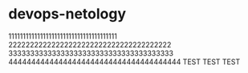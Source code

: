 # devops-netology


11111111111111111111111111111111111111
22222222222222222222222222222222222222
33333333333333333333333333333333333333
44444444444444444444444444444444444444
TEST TEST TEST
